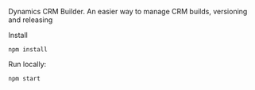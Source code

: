 Dynamics CRM Builder. An easier way to manage CRM builds, versioning and releasing

Install
```
npm install
```

Run locally:
```
npm start
```

